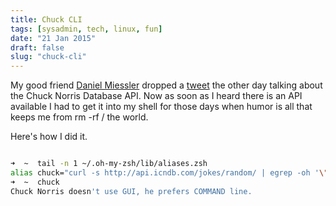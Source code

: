 ```yaml
---
title: Chuck CLI
tags: [sysadmin, tech, linux, fun]
date: "21 Jan 2015"
draft: false
slug: "chuck-cli"
---
```


My good friend [Daniel Miessler](http://danielmiessler.com/) dropped a [tweet](https://twitter.com/DanielMiessler/status/555880967785545728) the other day talking about the Chuck Norris Database API. Now as soon as I heard there is an API available I had to get it into my shell for those days when humor is all that keeps me from rm -rf / the world.

Here's how I did it.

```bash

➜  ~  tail -n 1 ~/.oh-my-zsh/lib/aliases.zsh
alias chuck="curl -s http://api.icndb.com/jokes/random/ | egrep -oh '\"joke\": \"[^\"]+' | awk -F \\\" '{print \$4;}'"
➜  ~  chuck
Chuck Norris doesn't use GUI, he prefers COMMAND line.

```
